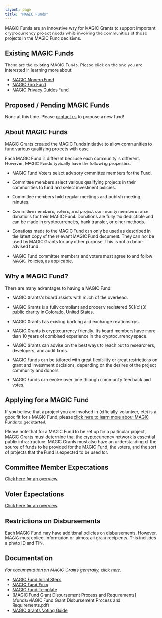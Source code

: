 ```yaml
---
layout: page
title: "MAGIC Funds"
---
```


MAGIC Funds are an innovative way for MAGIC Grants to support important cryptocurrency project needs while involving the communities of these projects in the MAGIC Fund decisions.

## Existing MAGIC Funds

These are the existing MAGIC Funds. Please click on the one you are interested in learning more about:

* [MAGIC Monero Fund](/funds/monero)
* [MAGIC Firo Fund](/funds/firo)
* [MAGIC Privacy Guides Fund](/funds/privacy_guides)

## Proposed / Pending MAGIC Funds

None at this time. Please [contact us](mailto:info@magicgrants.org) to propose a new fund!

## About MAGIC Funds

MAGIC Grants created the MAGIC Funds initiative to allow communities to fund various qualifying projects with ease.

Each MAGIC Fund is different because each community is different. However,  MAGIC Funds typically have the following properties:

* MAGIC Fund Voters select advisory committee members for the Fund.

* Committee members select various qualifying projects in their communities to fund and select investment policies.

* Committee members hold regular meetings and publish meeting minutes.

* Committee members, voters, and project community members raise donations for their MAGIC Fund. Donations are fully tax deductible and can be made in cryptocurrencies, bank transfer, or other methods.

* Donations made to the MAGIC Fund can only be used as described in the latest copy of the relevant MAGIC Fund document. They can not be used by MAGIC Grants for any other purpose. This is not a donor-advised fund.

* MAGIC Fund committee members and voters must agree to and follow MAGIC Policies, as applicable.

## Why a MAGIC Fund?

There are many advantages to having a MAGIC Fund:

* MAGIC Grants's board assists with much of the overhead.

* MAGIC Grants is a fully compliant and properly registered 501(c)(3) public charity in Colorado, United States.

* MAGIC Grants has existing banking and exchange relationships.

* MAGIC Grants is cryptocurrency friendly. Its board members have more than 10 years of combined experience in the cryptocurrency space.

* MAGIC Grants can advise on the best ways to reach out to researchers, developers, and audit firms.

* MAGIC Funds can be tailored with great flexibility or great restrictions on grant and investment decisions, depending on the desires of the project community and donors.

* MAGIC Funds can evolve over time through community feedback and votes.

## Applying for a MAGIC Fund

If you believe that a project you are involved in (officially, volunteer, etc) is a good fit for a MAGIC Fund, please [click here to learn more about MAGIC Funds to get started](/funds/fund_initial_steps).

Please note that for a MAGIC Fund to be set up for a particular project, MAGIC Grants must determine that the cryptocurrency network is essential public infrastructure. MAGIC Grants must also have an understanding of the source of funds to be provided for the MAGIC Fund, the voters, and the sort of projects that the Fund is expected to be used for.

## Committee Member Expectations

[Click here for an overview](/funds/committee_expectations).

## Voter Expectations

[Click here for an overview](/funds/voter_expectations).

## Restrictions on Disbursements

Each MAGIC Fund may have additional policies on disbursements. However, MAGIC must collect information on almost all grant recipients. This includes a photo ID and TIN.

## Documentation

*For documentation on MAGIC Grants generally, [click here](/about/documentation).*

* [MAGIC Fund Initial Steps](/funds/fund_initial_steps)
* [MAGIC Fund Fees](/funds/fund_fees)
* [MAGIC Fund Template](/funds/fund_template)
* [MAGIC Fund Grant Disbursement Process and Requirements](/funds/MAGIC Fund Grant Disbursement Process and Requirements.pdf)
* [MAGIC Grants Voting Guide](/funds/voting)